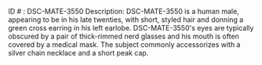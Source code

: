 ID # : DSC-MATE-3550
Description: DSC-MATE-3550 is a human male, appearing to be in his late twenties, with short, styled hair and donning a green cross earring in his left earlobe. DSC-MATE-3550's eyes are typically obscured by a pair of thick-rimmed nerd glasses and his mouth is often covered by a medical mask. The subject commonly accessorizes with a silver chain necklace and a short peak cap.